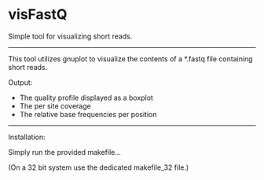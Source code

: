 # visFastQ
Simple tool for visualizing short reads.

----------------------------------------

This tool utilizes gnuplot to visualize the contents of a *.fastq file containing short reads.

Output:  
  * The quality profile displayed as a boxplot  
  * The per site coverage  
  * The relative base frequencies per position  
      
----------------------------------------

Installation:  
  
Simply run the provided makefile...  
  
(On a 32 bit system use the dedicated makefile_32 file.)  
      


